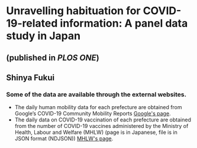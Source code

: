 # Unravelling habituation for COVID-19-related information: A panel data study in Japan 
## (published in _PLOS ONE_)
## Shinya Fukui

### Some of the data are available through the external websites.
- The daily human mobility data for each prefecture are obtained from Google’s COVID-19 Community Mobility Reports [Google's page](https://www.google.com/covid19/mobility/).
- The daily data on COVID-19 vaccination of each prefecture are obtained from the number of COVID-19 vaccines administered by the Ministry of Health, Labour and Welfare (MHLW) (page is in Japanese, file is in JSON format (NDJSON)) [MHLW's page](https://www.mhlw.go.jp/stf/seisakunitsuite/bunya/kenkou_iryou/kenkou/kekkaku-kansenshou/yobou-sesshu/syukeihou_00002.html). 
